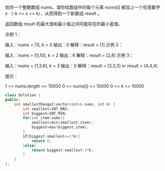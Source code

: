 给你一个整数数组 nums，请你给数组中的每个元素 nums[i] 都加上一个任意数字 x （-k <= x <= k），从而得到一个新数组 result 。

返回数组 result 的最大值和最小值之间可能存在的最小差值。

 

示例 1：

输入：nums = [1], k = 0
输出：0
解释：result = [1]
示例 2：

输入：nums = [0,10], k = 2
输出：6
解释：result = [2,8]
示例 3：

输入：nums = [1,3,6], k = 3
输出：0
解释：result = [3,3,3] or result = [4,4,4]


提示：

1 <= nums.length <= 10000
0 <= nums[i] <= 10000
0 <= k <= 10000

```cpp
class Solution {
public:
    int smallestRangeI(vector<int>& nums, int k) {
        int smallest=INT_MAX;
        int biggest=INT_MIN;
        for(int item:nums){
            smallest=min(smallest,item);
            biggest=max(biggest,item);
        }
        if(biggest-smallest<=2*k){
            return 0;
        }else{
            return biggest-smallest-2*k;
        }
    }
};
```

